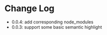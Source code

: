 # Change Log

- 0.0.4: add corresponding node_modules
- 0.0.3: support some basic semantic highlight